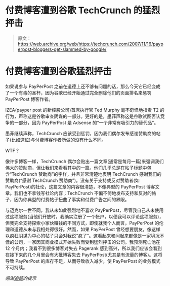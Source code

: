 # 付费博客遭到谷歌 TechCrunch 的猛烈抨击

> 原文：<https://web.archive.org/web/https://techcrunch.com/2007/11/16/payperpost-bloggers-get-slammed-by-google/>

# 付费博客遭到谷歌猛烈抨击

如果说参与 PayPerPost 之前在道德上还不够有问题的话，那么今天它已经变成了一个有毒的圣杯，因为谷歌已经开始通过完全删除他们的页面排名来惩罚 PayPerPost 博客作者。

IZEA(payper post 的新控股公司)首席执行官 Ted Murphy 毫不奇怪地指责 T2 的行为，声称这是谷歌审查阴谋的一部分。更好的是，墨菲声称这是谷歌试图否认竞争的一部分，因为 PayPerPost 是 Adsense 的“一个非常有吸引力的替代品”。

墨菲继续声称，TechCrunch 应该受到惩罚，因为我们偶尔发布感谢赞助商的帖子(比如[这位](https://web.archive.org/web/20221107101857/http://www.beta.techcrunch.com/2007/11/09/techcrunch-sponsors-4/))与付费博客作者所做的没有什么不同。

WTF？

像许多博客一样，TechCrunch 偶尔会贴出一篇文章(通常是每月一篇)来强调我们伟大的赞助商，但让我们来看看其中的一篇。他们几乎总是在帖子标题中包含“TechCrunch 赞助商”的字样，并且非常清楚地表明 TechCrunch 感谢我们的赞助商(“感谢 TechCrunch 赞助商”)。没有关于支持或反对赞助者(如 PayPerPost)的社论，这篇文章的内容很清楚，不像典型的 PayPerPost 博客文章。我们也不拿钱写社论内容；TechCrunch 不偏不倚地发布支持和反对的帖子，因为你典型的付费帖子扭曲了事实和付费广告之间的界限。

与迈克尔一世不同，我从未如此强烈地不喜欢 PayPerPost，尽管我自己从未使用过这项服务(当他们开放时，我确实注册了一个帐户，以便我可以评论这项服务)，但我完全支持探索小家伙赚钱的不同方式，即使就我个人而言，PayPerPost 的伦理和道德从未与我相处得很好。然而，如果 PayPerPost 曾经想要朋友，像这样以疯狂阴谋为中心的帖子只会对我说“疯了”。这看起来和闻起来都像是一家境况不佳的公司，一家因其商业模式开始失败而受到猛烈抨击的公司。我预测死亡池在 12 个月内；我看不到很多博客对失去 Pagerank 感到高兴，所以我们应该会看到在接下来的几个月里会有大批博客失去 PayPerPost(尤其是有流量的博客)。这将导致 PayPerPost 的库存不足，从而导致收入减少，使 PayPerPost 的业务模式不可持续。

*感谢[追踪](https://web.archive.org/web/20221107101857/http://www.tracecapital.com/)的提示*